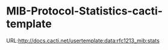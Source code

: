 # MIB-Protocol-Statistics-cacti-template
URL:http://docs.cacti.net/usertemplate:data:rfc1213_mib:stats
